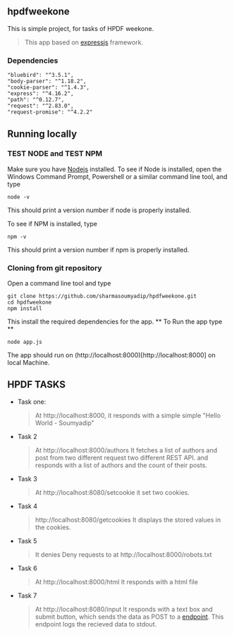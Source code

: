 ## hpdfweekone
This is simple project, for tasks of HPDF weekone.

> This app based on [expressjs](https://expressjs.com) framework.
 ### Dependencies
    "bluebird": "^3.5.1",
    "body-parser": "^1.18.2",
    "cookie-parser": "^1.4.3",
    "express": "^4.16.2",
    "path": "^0.12.7",
    "request": "^2.83.0",
    "request-promise": "^4.2.2"
    
## Running locally
### TEST NODE and TEST NPM
Make sure you have [Nodejs](https://nodejs.org/en/) installed.
To see if Node is installed, open the Windows Command Prompt, Powershell or a similar command line tool, and type
```
node -v
```
This should print a version number if node is properly installed.

To see if NPM is installed, type
```
npm -v
```
This should print a version number if npm is properly installed.

### Cloning from git repository
Open a command line tool and type
```
git clone https://github.com/sharmasoumyadip/hpdfweekone.git
cd hpdfweekone
npm install
```
This install the required dependencies for the app.
** To Run the app type **
```
node app.js
```
The app should run on (http://localhost:8000)[http://localhost:8000] on local Machine.

## HPDF TASKS
- Task one:  
  > At http://localhost:8000, it responds with a simple simple "Hello World - Soumyadip"
- Task 2
  > At http://localhost:8000/authors
    It fetches a list of authors and post from two different request two different REST API.
    and responds with a list of authors and the count of their posts.
- Task 3
  > At http://localhost:8080/setcookie 
  it set two cookies.
- Task 4
  > http://localhost:8080/getcookies
  It displays the stored values in the cookies.
- Task 5
  > It denies Deny requests to at http://localhost:8000/robots.txt
- Task 6
  > At http://localhost:8000/html
  It responds with a html file
- Task 7
  >At http://localhost:8080/input
  It responds with a text box and submit button, which sends the data as POST to a [endpoint](http://localhost:8080/input).
  This endpoint logs the recieved data to stdout.
